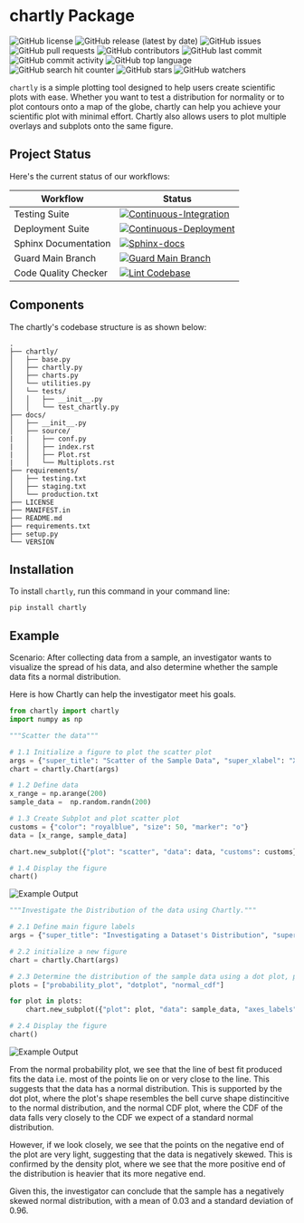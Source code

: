 # chartly Package

![GitHub license](https://img.shields.io/github/license/ec-intl/chartly)
![GitHub release (latest by date)](https://img.shields.io/github/v/release/ec-intl/chartly)
![GitHub issues](https://img.shields.io/github/issues/ec-intl/chartly)
![GitHub pull requests](https://img.shields.io/github/issues-pr/ec-intl/chartly)
![GitHub contributors](https://img.shields.io/github/contributors/ec-intl/chartly)
![GitHub last commit](https://img.shields.io/github/last-commit/ec-intl/chartly)
![GitHub commit activity](https://img.shields.io/github/commit-activity/m/ec-intl/chartly)
![GitHub top language](https://img.shields.io/github/languages/top/ec-intl/chartly)
![GitHub search hit counter](https://img.shields.io/github/search/ec-intl/chartly/chartly)
![GitHub stars](https://img.shields.io/github/stars/ec-intl/chartly)
![GitHub watchers](https://img.shields.io/github/watchers/ec-intl/chartly)

`chartly` is a simple plotting tool designed to help users create scientific plots with ease. Whether you want to test a distribution for normality or to plot contours onto a map of the globe, chartly can help you achieve your scientific plot with minimal effort. Chartly also allows users to plot multiple overlays and subplots onto the same figure.

## Project Status

Here's the current status of our workflows:

| Workflow                | Status |
|-------------------------|--------|
| Testing Suite  | [![Continuous-Integration](https://github.com/ec-intl/chartly/actions/workflows/ci.yml/badge.svg)](https://github.com/ec-intl/chartly/actions/workflows/ci.yml) |
| Deployment Suite | [![Continuous-Deployment](https://github.com/ec-intl/chartly/actions/workflows/cd.yml/badge.svg)](https://github.com/ec-intl/chartly/actions/workflows/cd.yml)|
| Sphinx Documentation           | [![Sphinx-docs](https://github.com/ec-intl/chartly/actions/workflows/docs.yml/badge.svg)](https://github.com/ec-intl/chartly/actions/workflows/docs.yml) |
| Guard Main Branch       | [![Guard Main Branch](https://github.com/ec-intl/chartly/actions/workflows/guard.yml/badge.svg)](https://github.com/ec-intl/chartly/actions/workflows/guard.yml) |
| Code Quality Checker    | [![Lint Codebase](https://github.com/ec-intl/chartly/actions/workflows/super-linter.yml/badge.svg)](https://github.com/ec-intl/chartly/actions/workflows/super-linter.yml) |

## Components

The chartly's codebase structure is as shown below:

```plaintext
.
├── chartly/
│   ├── base.py
│   ├── chartly.py
│   ├── charts.py
│   └── utilities.py
│   └── tests/
│   │   ├── __init__.py
│   │   └── test_chartly.py
├── docs/
│   ├── __init__.py
│   ├── source/
|   │   ├── conf.py
|   │   ├── index.rst
|   │   ├── Plot.rst
|   │   └── Multiplots.rst
├── requirements/
│   ├── testing.txt
│   ├── staging.txt
│   └── production.txt
├── LICENSE
├── MANIFEST.in
├── README.md
├── requirements.txt
├── setup.py
└── VERSION
```

## Installation

To install `chartly`, run this command in your command line:

```shell
pip install chartly
```

## Example

Scenario: After collecting data from a sample, an investigator wants to visualize the spread of his data, and also determine
whether the sample data fits a normal distribution.

Here is how Chartly can help the investigator meet his goals.

```python
from chartly import chartly
import numpy as np

"""Scatter the data"""

# 1.1 Initialize a figure to plot the scatter plot
args = {"super_title": "Scatter of the Sample Data", "super_xlabel": "X", "super_ylabel": "Y"}
chart = chartly.Chart(args)

# 1.2 Define data
x_range = np.arange(200)
sample_data =  np.random.randn(200)

# 1.3 Create Subplot and plot scatter plot
customs = {"color": "royalblue", "size": 50, "marker": "o"}
data = [x_range, sample_data]

chart.new_subplot({"plot": "scatter", "data": data, "customs": customs})

# 1.4 Display the figure
chart()
```

![Example Output](https://chartly.s3.amazonaws.com/static/img/readme_scatter_eg.jpg)


```python
"""Investigate the Distribution of the data using Chartly."""

# 2.1 Define main figure labels
args = {"super_title": "Investigating a Dataset's Distribution", "super_xlabel": "X", "super_ylabel": "Y", "share_axes": False}

# 2.2 initialize a new figure
chart = chartly.Chart(args)

# 2.3 Determine the distribution of the sample data using a dot plot, probability plot and a normal cdf plot.
plots = ["probability_plot", "dotplot", "normal_cdf"]

for plot in plots:
    chart.new_subplot({"plot": plot, "data": sample_data, "axes_labels": {"title": plot}})

# 2.4 Display the figure
chart()
```

![Example Output](https://chartly.s3.amazonaws.com/static/img/readme_eg.jpg)


From the normal probability plot, we see that the line of best fit produced fits the data i.e. most of the points lie on or very close to the line. This suggests that the data has a normal distribution.
This is supported by the dot plot, where the plot's shape resembles the bell curve shape distincitive to the normal distribution, and the normal CDF plot, where the CDF of the data falls very closely to the CDF we expect of a standard normal distribution.

However, if we look closely, we see that the points on the negative end of the plot are very light, suggesting that the data is negatively skewed. This is confirmed by the density plot, where we see that the more positive end of the distribution is heavier that its more negative end.

Given this, the investigator can conclude that the sample has a negatively skewed normal distribution, with a mean of 0.03 and a standard deviation of 0.96.
